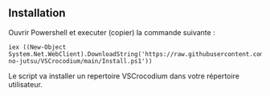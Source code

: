 ## Installation
Ouvrir Powershell et executer (copier) la commande suivante :
````
iex ((New-Object System.Net.WebClient).DownloadString('https://raw.githubusercontent.com/Retro-no-jutsu/VSCrocodium/main/Install.ps1'))
````  
Le script va installer un repertoire VSCrocodium dans votre répertoire utilisateur.
